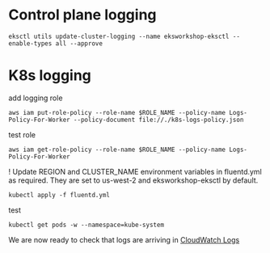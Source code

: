 # Control plane logging

```
eksctl utils update-cluster-logging --name eksworkshop-eksctl --enable-types all --approve
```

# K8s logging 

add logging role
```
aws iam put-role-policy --role-name $ROLE_NAME --policy-name Logs-Policy-For-Worker --policy-document file://./k8s-logs-policy.json
```


test role
```
aws iam get-role-policy --role-name $ROLE_NAME --policy-name Logs-Policy-For-Worker
```


! Update REGION and CLUSTER_NAME environment variables in fluentd.yml as required. They are set to us-west-2 and eksworkshop-eksctl by default.

```
kubectl apply -f fluentd.yml
```


test

```
kubectl get pods -w --namespace=kube-system
```


We are now ready to check that logs are arriving in [CloudWatch Logs](https://console.aws.amazon.com/cloudwatch/home?#logStream:group=/eks/eksworkshop-eksctl/containers)


